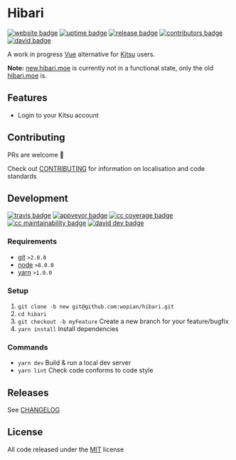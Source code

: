 # Hibari

[![website badge]][website]
[![uptime badge]][website]
[![release badge]][release]
[![contributors badge]][contributors]
[![david badge]][david]

A work in progress [Vue] alternative for [Kitsu] users.

**Note:** [new.hibari.moe][website] is currently not in a functional state, only the old [hibari.moe][website-old] is.

## Features

- Login to your Kitsu account

## Contributing

PRs are welcome :tada:

Check out [CONTRIBUTING] for information on localisation and code standards

## Development

[![travis badge]][travis]
[![appveyor badge]][appveyor]
[![cc coverage badge]][cc coverage]
[![cc maintainability badge]][cc maintainability]
[![david dev badge]][david dev]

### Requirements

- [git] `>2.0.0`
- [node] `>8.0.0`
- [yarn] `>1.0.0`

### Setup

1. `git clone -b new git@github.com:wopian/hibari.git`
2. `cd hibari`
3. `git checkout -b myFeature` Create a new branch for your feature/bugfix
4. `yarn install` Install dependencies

### Commands

- `yarn dev` Build & run a local dev server
- `yarn lint` Check code conforms to code style

## Releases

See [CHANGELOG]

## License

All code released under the [MIT] license

[Vue]:https://vuejs.org
[Kitsu]:https://kitsu.io
[git]:https://git-scm.com
[node]:https://nodejs.org
[yarn]:https://yarnpkg.com

[CONTRIBUTING]:CONTRIBUTING.md
[CHANGELOG]:CHANGELOG.md
[MIT]:LICENSE.md

[website-old]:https://hibari.moe
[website]:https://new.hibari.moe
[website badge]:https://img.shields.io/website-up-down-green-red/https/new.hibari.moe.svg?style=flat-square
[uptime badge]:https://img.shields.io/uptimerobot/ratio/7/m779133970-964c0fa9a021aea415919bee.svg?style=flat-square

[release]:https://github.com/wopian/hibari/releases
[release badge]:https://img.shields.io/github/release/wopian/hibari.svg?style=flat-square

[david]:https://david-dm.org/wopian/hibari
[david badge]:https://img.shields.io/david/wopian/hibari.svg?style=flat-square
[david dev]:https://david-dm.org/wopian/hibari?type=dev
[david dev badge]:https://img.shields.io/david/dev/wopian/hibari.svg?style=flat-square

[travis]:https://travis-ci.org/wopian/hibari
[travis badge]:https://img.shields.io/travis/wopian/hibari/new.svg?style=flat-square&label=linux%20%26%20macOS

[appveyor]:https://ci.appveyor.com/project/wopian/hibari
[appveyor badge]:https://img.shields.io/appveyor/ci/wopian/hibari/new.svg?style=flat-square&label=windows

[cc coverage]:https://codeclimate.com/github/wopian/hibari/coverage
[cc coverage badge]:https://img.shields.io/codeclimate/coverage/github/wopian/hibari.svg?style=flat-square
[cc maintainability]:https://codeclimate.com/github/wopian/hibari
[cc maintainability badge]:https://img.shields.io/codeclimate/maintainability/wopian/hibari.svg?style=flat-square

[contributors]:https://github.com/wopian/hibari/graphs/contributors
[contributors badge]:https://img.shields.io/github/contributors/wopian/hibari.svg?style=flat-square
